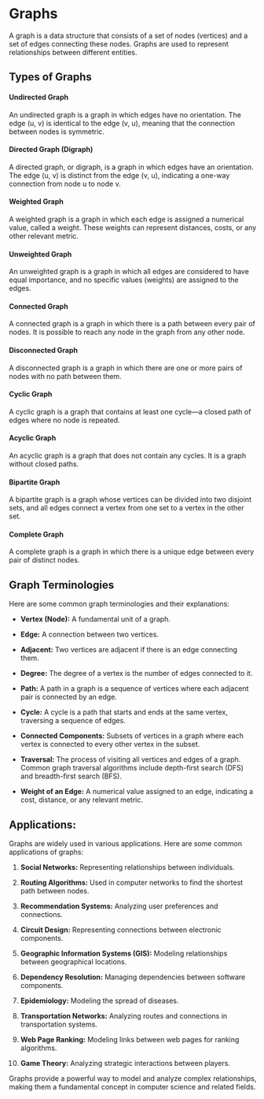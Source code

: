 # Graphs

A graph is a data structure that consists of a set of nodes (vertices) and a set of edges connecting these nodes. Graphs are used to represent relationships between different entities.

## Types of Graphs

#### Undirected Graph

An undirected graph is a graph in which edges have no orientation. The edge (u, v) is identical to the edge (v, u), meaning that the connection between nodes is symmetric.

#### Directed Graph (Digraph)

A directed graph, or digraph, is a graph in which edges have an orientation. The edge (u, v) is distinct from the edge (v, u), indicating a one-way connection from node u to node v.

#### Weighted Graph

A weighted graph is a graph in which each edge is assigned a numerical value, called a weight. These weights can represent distances, costs, or any other relevant metric.

#### Unweighted Graph

An unweighted graph is a graph in which all edges are considered to have equal importance, and no specific values (weights) are assigned to the edges.

#### Connected Graph

A connected graph is a graph in which there is a path between every pair of nodes. It is possible to reach any node in the graph from any other node.

#### Disconnected Graph

A disconnected graph is a graph in which there are one or more pairs of nodes with no path between them.

#### Cyclic Graph

A cyclic graph is a graph that contains at least one cycle—a closed path of edges where no node is repeated.

#### Acyclic Graph

An acyclic graph is a graph that does not contain any cycles. It is a graph without closed paths.

#### Bipartite Graph

A bipartite graph is a graph whose vertices can be divided into two disjoint sets, and all edges connect a vertex from one set to a vertex in the other set.

#### Complete Graph

A complete graph is a graph in which there is a unique edge between every pair of distinct nodes.

## Graph Terminologies

Here are some common graph terminologies and their explanations:

- **Vertex (Node):** A fundamental unit of a graph.

- **Edge:** A connection between two vertices.

- **Adjacent:** Two vertices are adjacent if there is an edge connecting them.

- **Degree:** The degree of a vertex is the number of edges connected to it.

- **Path:** A path in a graph is a sequence of vertices where each adjacent pair is connected by an edge.

- **Cycle:** A cycle is a path that starts and ends at the same vertex, traversing a sequence of edges.

- **Connected Components:** Subsets of vertices in a graph where each vertex is connected to every other vertex in the subset.

- **Traversal:** The process of visiting all vertices and edges of a graph. Common graph traversal algorithms include depth-first search (DFS) and breadth-first search (BFS).

- **Weight of an Edge:** A numerical value assigned to an edge, indicating a cost, distance, or any relevant metric.

## Applications:

Graphs are widely used in various applications. Here are some common applications of graphs:

1. **Social Networks:** Representing relationships between individuals.

2. **Routing Algorithms:** Used in computer networks to find the shortest path between nodes.

3. **Recommendation Systems:** Analyzing user preferences and connections.

4. **Circuit Design:** Representing connections between electronic components.

5. **Geographic Information Systems (GIS):** Modeling relationships between geographical locations.

6. **Dependency Resolution:** Managing dependencies between software components.

7. **Epidemiology:** Modeling the spread of diseases.

8. **Transportation Networks:** Analyzing routes and connections in transportation systems.

9. **Web Page Ranking:** Modeling links between web pages for ranking algorithms.

10. **Game Theory:** Analyzing strategic interactions between players.

Graphs provide a powerful way to model and analyze complex relationships, making them a fundamental concept in computer science and related fields.
